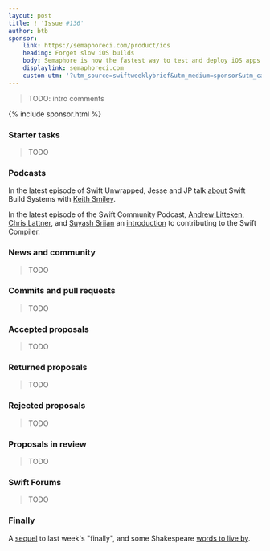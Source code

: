 ```yaml
---
layout: post
title: ! 'Issue #136'
author: btb
sponsor:
    link: https://semaphoreci.com/product/ios
    heading: Forget slow iOS builds 
    body: Semaphore is now the fastest way to test and deploy iOS apps. Powerful CI/CD pipelines run 42% faster comparing to Travis and auto-scale to every git push. You pay only for what you use. Sign up free with GitHub and give it a try today.
    displaylink: semaphoreci.com
    custom-utm: '?utm_source=swiftweeklybrief&utm_medium=sponsor&utm_campaign=ios_20190613'
---
```


> TODO: intro comments

<!--excerpt-->

{% include sponsor.html %}

### Starter tasks

> TODO

### Podcasts

In the latest episode of Swift Unwrapped, Jesse and JP talk [about](https://spec.fm/podcasts/swift-unwrapped/299640)
Swift Build Systems with [Keith Smiley](https://twitter.com/smileykeith).

In the latest episode of the Swift Community Podcast, [Andrew Litteken](https://twitter.com/AndrewLitteken),
[Chris Lattner](https://twitter.com/clattner_llvm), and [Suyash Srijan](https://twitter.com/suyashsrijan)
an [introduction](https://www.swiftcommunitypodcast.org/episodes/5) to
contributing to the Swift Compiler.

### News and community

> TODO

### Commits and pull requests

> TODO

### Accepted proposals

> TODO

### Returned proposals

> TODO

### Rejected proposals

> TODO

### Proposals in review

> TODO

### Swift Forums

> TODO

### Finally

A [sequel](https://twitter.com/UINT_MIN/status/1134479584571736065) to last
week's "finally", and some Shakespeare [words to live by](https://twitter.com/jckarter/status/1134556191583920128).
